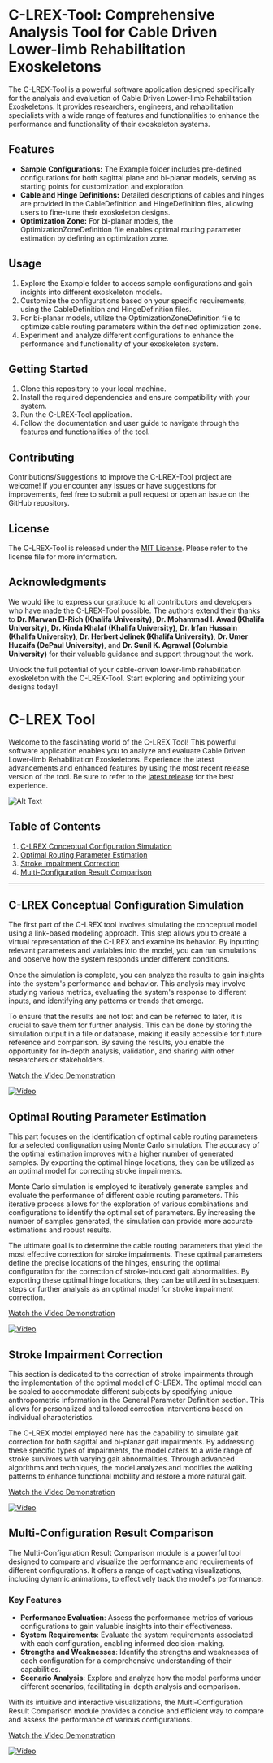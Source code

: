 # C-LREX-Tool: Comprehensive Analysis Tool for Cable Driven Lower-limb Rehabilitation Exoskeletons

The C-LREX-Tool is a powerful software application designed specifically for the analysis and evaluation of Cable Driven Lower-limb Rehabilitation Exoskeletons. It provides researchers, engineers, and rehabilitation specialists with a wide range of features and functionalities to enhance the performance and functionality of their exoskeleton systems.

## Features
- **Sample Configurations:** The Example folder includes pre-defined configurations for both sagittal plane and bi-planar models, serving as starting points for customization and exploration.
- **Cable and Hinge Definitions:** Detailed descriptions of cables and hinges are provided in the CableDefinition and HingeDefinition files, allowing users to fine-tune their exoskeleton designs.
- **Optimization Zone:** For bi-planar models, the OptimizationZoneDefinition file enables optimal routing parameter estimation by defining an optimization zone.

## Usage
1. Explore the Example folder to access sample configurations and gain insights into different exoskeleton models.
2. Customize the configurations based on your specific requirements, using the CableDefinition and HingeDefinition files.
3. For bi-planar models, utilize the OptimizationZoneDefinition file to optimize cable routing parameters within the defined optimization zone.
4. Experiment and analyze different configurations to enhance the performance and functionality of your exoskeleton system.

## Getting Started
1. Clone this repository to your local machine.
2. Install the required dependencies and ensure compatibility with your system.
3. Run the C-LREX-Tool application.
4. Follow the documentation and user guide to navigate through the features and functionalities of the tool.

## Contributing
Contributions/Suggestions to improve the C-LREX-Tool project are welcome! If you encounter any issues or have suggestions for improvements, feel free to submit a pull request or open an issue on the GitHub repository.

## License
The C-LREX-Tool is released under the [MIT License](LICENSE). Please refer to the license file for more information.

## Acknowledgments
We would like to express our gratitude to all contributors and developers who have made the C-LREX-Tool possible.
The authors extend their thanks to **Dr. Marwan El-Rich (Khalifa University)**, **Dr. Mohammad I. Awad (Khalifa University)**, **Dr. Kinda Khalaf (Khalifa University)**, **Dr. Irfan Hussain (Khalifa University)**, **Dr. Herbert Jelinek (Khalifa University)**, **Dr. Umer Huzaifa (DePaul University)**, and **Dr. Sunil K. Agrawal (Columbia University)** for their valuable guidance and support throughout the work.

Unlock the full potential of your cable-driven lower-limb rehabilitation exoskeleton with the C-LREX-Tool. Start exploring and optimizing your designs today!



# C-LREX Tool

Welcome to the fascinating world of the C-LREX Tool! This powerful software application enables you to analyze and evaluate Cable Driven Lower-limb Rehabilitation Exoskeletons. Experience the latest advancements and enhanced features by using the most recent release version of the tool. Be sure to refer to the [latest release](https://github.com/rajanprasad460/C-LREX-Tool/releases/) for the best experience.


![Alt Text](Exo_Animation-1.gif)


## Table of Contents

1. [C-LREX Conceptual Configuration Simulation](#c-lrex-conceptual-configuration-simulation)
2. [Optimal Routing Parameter Estimation](#optimal-routing-parameter-estimation)
3. [Stroke Impairment Correction](#stroke-impairment-correction)
4. [Multi-Configuration Result Comparison](#multi-configuration-result-comparison)

---

## C-LREX Conceptual Configuration Simulation

The first part of the C-LREX tool involves simulating the conceptual model using a link-based modeling approach. This step allows you to create a virtual representation of the C-LREX and examine its behavior. By inputting relevant parameters and variables into the model, you can run simulations and observe how the system responds under different conditions.

Once the simulation is complete, you can analyze the results to gain insights into the system's performance and behavior. This analysis may involve studying various metrics, evaluating the system's response to different inputs, and identifying any patterns or trends that emerge.

To ensure that the results are not lost and can be referred to later, it is crucial to save them for further analysis. This can be done by storing the simulation output in a file or database, making it easily accessible for future reference and comparison. By saving the results, you enable the opportunity for in-depth analysis, validation, and sharing with other researchers or stakeholders.

[Watch the Video Demonstration](https://www.youtube.com/watch?v=mZxa3f_iGNA)


[![Video](https://img.youtube.com/vi/mZxa3f_iGNA/0.jpg)](https://www.youtube.com/watch?v=mZxa3f_iGNA)

## Optimal Routing Parameter Estimation

This part focuses on the identification of optimal cable routing parameters for a selected configuration using Monte Carlo simulation. The accuracy of the optimal estimation improves with a higher number of generated samples. By exporting the optimal hinge locations, they can be utilized as an optimal model for correcting stroke impairments.

Monte Carlo simulation is employed to iteratively generate samples and evaluate the performance of different cable routing parameters. This iterative process allows for the exploration of various combinations and configurations to identify the optimal set of parameters. By increasing the number of samples generated, the simulation can provide more accurate estimations and robust results.

The ultimate goal is to determine the cable routing parameters that yield the most effective correction for stroke impairments. These optimal parameters define the precise locations of the hinges, ensuring the optimal configuration for the correction of stroke-induced gait abnormalities. By exporting these optimal hinge locations, they can be utilized in subsequent steps or further analysis as an optimal model for stroke impairment correction.

[Watch the Video Demonstration](https://www.youtube.com/watch?v=WifBneqDHrI)


[![Video](https://img.youtube.com/vi/WifBneqDHrI/0.jpg)](https://www.youtube.com/watch?v=WifBneqDHrI)

## Stroke Impairment Correction

This section is dedicated to the correction of stroke impairments through the implementation of the optimal model of C-LREX. The optimal model can be scaled to accommodate different subjects by specifying unique anthropometric information in the General Parameter Definition section. This allows for personalized and tailored correction interventions based on individual characteristics.

The C-LREX model employed here has the capability to simulate gait correction for both sagittal and bi-planar gait impairments. By addressing these specific types of impairments, the model caters to a wide range of stroke survivors with varying gait abnormalities. Through advanced algorithms and techniques, the model analyzes and modifies the walking patterns to enhance functional mobility and restore a more natural gait.

[Watch the Video Demonstration](https://www.youtube.com/watch?v=QfNDbSL-LNI)


[![Video](https://img.youtube.com/vi/QfNDbSL-LNI/0.jpg)](https://www.youtube.com/watch?v=QfNDbSL-LNI)

## Multi-Configuration Result Comparison

The Multi-Configuration Result Comparison module is a powerful tool designed to compare and visualize the performance and requirements of different configurations. It offers a range of captivating visualizations, including dynamic animations, to effectively track the model's performance.

### Key Features

- **Performance Evaluation**: Assess the performance metrics of various configurations to gain valuable insights into their effectiveness.
- **System Requirements**: Evaluate the system requirements associated with each configuration, enabling informed decision-making.
- **Strengths and Weaknesses**: Identify the strengths and weaknesses of each configuration for a comprehensive understanding of their capabilities.
- **Scenario Analysis**: Explore and analyze how the model performs under different scenarios, facilitating in-depth analysis and comparison.

With its intuitive and interactive visualizations, the Multi-Configuration Result Comparison module provides a concise and efficient way to compare and assess the performance of various configurations.

[Watch the Video Demonstration](https://www.youtube.com/watch?v=QLi6sv_vmIc)


[![Video](https://img.youtube.com/vi/QLi6sv_vmIc/0.jpg)](https://www.youtube.com/watch?v=QLi6sv_vmIc)
